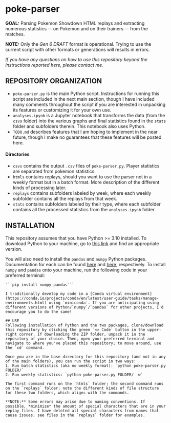 # poke-parser
**GOAL:** Parsing Pokemon Showdown HTML replays and extracting numerous statistics -- on Pokemon and on their trainers -- from the matches.

**NOTE:** Only the _Gen 6 DRAFT_ format is operational. Trying to use the current script with other formats or generations will results in errors.

*If you have any questions on how to use this repository beyond the instructions reported here, please contact me.*


## REPOSITORY ORGANIZATION 
- `poke-parser.py` is the main Python script. Instructions for running this script are included in the next main section, though I have included many comments throughout the script if you are interested in unpacking its features or customizing it for your own use.
- `analyses.ipynb` is a Jupyter notebook that transforms the data (from the `csvs` folder) into the various graphs and final statistics found in the `stats` folder and subfolders therein. This notebook also uses Python. 
- `TODO.md` describes features that I am hoping to implement in the near future, though I make no guarantees that these features will be posted here. 

#### Directories 
- `csvs` contains the output `.csv` files of `poke-parser.py`. Player statistics are separated from pokemon statistics. 
- `htmls` contains replays, should you want to use the parser not in a weekly format but in a batch format. More description of the different kinds of processing later. 
- `replays` contains subfolders labeled by week, where each weekly subfolder contains all the replays from that week.
- `stats` contains subfolders labeled by their type, where each subfolder contains all the processed statistics from the `analyses.ipynb` folder. 

## INSTALLATION
This repository assumes that you have Python >= 3.10 installed. To download Python to your machine, go to [this link](https://www.python.org/downloads/) and find an appropriate version.

You will also need to install the `pandas` and `numpy` Python packages. Documentation for each can be found [here](https://pandas.pydata.org/) and [here](https://numpy.org/), respectively. To install `numpy` and `pandas` onto your machine, run the following code in your preferred terminal:

```
```pip install numpy pandas```

I traditionally develop my code in a [Conda virtual environment](https://conda.io/projects/conda/en/latest/user-guide/tasks/manage-environments.html) using `miniconda`. If you are anticipating using different versions of Python/`numpy`/`pandas` for other projects, I'd encourage you to do the same!

## USE
Following installation of Python and the two packages, clone/download this repository by clicking the green `<> Code` button in the upper-right corner. If downloading the ZIP folder, unpack it in the repository of your choice. Then, open your preferred terminal and navigate to where you've placed this repository; to move around, use the `cd` command.

Once you are in the base directory for this repository (and not in any of the main folders), you can run the script in two ways:
1. Run batch statistics (aka no weekly format): `python poke-parser.py FOLDER/`
2. Run weekly statistics: `python poke-parser.py FOLDER/ -w`

The first command runs on the `htmls` folder; the second command runs on the `replays` folder; note the different kinds of file structure for these two folders, which aligns with the commands.

**NOTE:** Some errors may arise due to naming conventions. If possible, *minimize* the amount of special characters that are in your replay files. I have deleted all special characters from names that cause issues; see files in the `replays` folder for examples.




